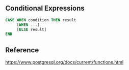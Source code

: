 
## Conditional Expressions

```sql
CASE WHEN condition THEN result
     [WHEN ...]
     [ELSE result]
END
```

## Reference

https://www.postgresql.org/docs/current/functions.html
